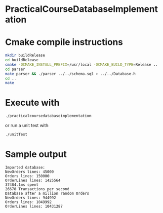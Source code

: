 # PracticalCourseDatabaseImplementation

# Cmake compile instructions
```bash
mkdir buildRelease
cd buildRelease
cmake -DCMAKE_INSTALL_PREFIX=/usr/local -DCMAKE_BUILD_TYPE=Release ..
cd parser
make parser && ./parser ../../schema.sql > ../../Database.h
cd ..
make
```

# Execute with
```bash
./practicalcoursedatabaseimplementation
```

or run a unit test with
```bash
./unitTest
```

# Sample output
```
Imported database:
NewOrders lines: 45000
Orders lines: 150000
OrderLines lines: 1425564
37484.1ms spent
26678 Transactions per second
Database after a million random Orders
NewOrders lines: 944992
Orders lines: 1049992
OrderLines lines: 10431287
```
